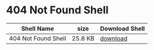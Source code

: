 # 404 Not Found Shell

|  Shell Name  | size | Download Shell |
| --------------- | --------------- | --------------- |
| 404 Not Found Shell |  25.8 KB | [download](https://raw.githubusercontent.com/7r0j4ncodeing/Web-Shells/main/404%20Not%20Found%20Shell/404.php) |



